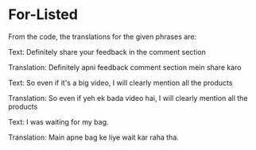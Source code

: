 # For-Listed
From the code, the translations for the given phrases are:

Text: Definitely share your feedback in the comment section

Translation: Definitely apni feedback comment section mein share karo


Text: So even if it's a big video, I will clearly mention all the products

Translation: So even if yeh ek bada video hai, I will clearly mention all the products


Text: I was waiting for my bag.

Translation: Main apne bag ke liye wait kar raha tha.
